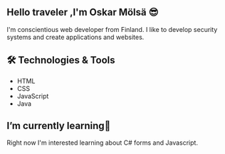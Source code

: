 ## Hello traveler ,I'm Oskar Mölsä 😎

I'm conscientious web developer from Finland. I like to develop security systems and create applications and websites.
##
## 🛠️ Technologies & Tools

- HTML
- CSS
- JavaScript
- Java

## I’m currently learning📖

  Right now I'm interested learning about C# forms and Javascript.

  

<!--
**Oskar879/Oskar879** is a ✨ _special_ ✨ repository because its `README.md` (this file) appears on your GitHub profile.

Here are some ideas to get you started:

- 🔭 I’m currently working on ...
- 🌱 I’m currently learning ...
- 👯 I’m looking to collaborate on ...
- 🤔 I’m looking for help with ...
- 💬 Ask me about ...
- 📫 How to reach me: ...
- 😄 Pronouns: ...
- ⚡ Fun fact: ...
-->
